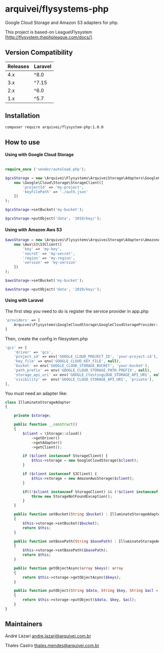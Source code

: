 # arquivei/flysystems-php

Google Cloud Storage and Amazon S3 adapters for php.

This project is based-on League\Flysystem [http://flysystem.thephpleague.com/docs/].

## Version Compatibility

| Releases | Laravel |
|:---------|:--------|
| 4.x      | ^8.0    |
| 3.x      | ^7.15   |
| 2.x      | ^6.0    |
| 1.x      | ^5.7    |

## Installation

```bash
composer require arquivei/flysystem-php:1.0.0
```

## How to use

#### Using with Google Cloud Storage

```php

require_once ('vendor/autoload.php');

$gcsStorage = new \Arquivei\Flysystems\ArquiveiStorage\Adapters\GoogleCloudStorage(
    new \Google\Cloud\Storage\StorageClient([
        'projectId' => 'my-project',
        'keyFilePath' => './auth.json'
    ])
);

$gcsStorage->setBucket('my-bucket');

$gcsStorage->putObject('data', '2019/key/');

```

#### Using with Amazon Aws S3

```php
$awsStorage = new \Arquivei\Flysystems\ArquiveiStorage\Adapters\AmazonAwsStorage(
    new \Aws\S3\S3Client([
        'key' => 'my-key',
        'secret' => 'my-secret',
        'region' => 'my-region',
        'version' => 'my-version'
    ])
);

$awsStorage->setBucket('my-bucket');

$awsStorage->putObject('data', '2019/key/');

```

#### Using with Laravel

The first step you need to do is register the service provider in app.php

```php
'providers' => [
    Arquivei\Flysystems\GoogleCloudStorage\GoogleCloudStorageProvider::class,
]
```

Then, create the config in filesystem.php


```php
'gcs' => [
    'driver' => 'gcs',
    'project_id' => env('GOOGLE_CLOUD_PROJECT_ID', 'your-project-id'),
    'key_file' => env('GOOGLE_CLOUD_KEY_FILE', null),
    'bucket' => env('GOOGLE_CLOUD_STORAGE_BUCKET', 'your-bucket'),
    'path_prefix' => env('GOOGLE_CLOUD_STORAGE_PATH_PREFIX', null),
    'storage_api_uri' => env('GOOGLE_CtestingLOUD_STORAGE_API_URI', null), 
    'visibility' =>  env('GOOGLE_CLOUD_STORAGE_API_URI', 'private'), 
],
```
You must need an adapter like:

```php
class IlluminateStorageAdapter
{

    private $storage;

    public function __construct()
    {
        $client = \Storage::cloud()
            ->getDriver()
            ->getAdapter()
            ->getClient();

        if ($client instanceof StorageClient) {
            $this->storage = new GoogleCloudStorage($client);
        }

        if ($client instanceof S3Client) {
            $this->storage = new AmazonAwsStorage($client);
        }

        if((!$client instanceof StorageClient) && (!$client instanceof S3Client)){
            throw new StorageNotFoundException();
        }
    }

    public function setBucket(String $bucket) : IlluminateStorageAdapter
    {
        $this->storage->setBucket($bucket);
        return $this;
    }

    public function setBasePath(String $basePath) : IlluminateStorageAdapter
    {
        $this->storage->setBasePath($basePath);
        return $this;
    }

    public function getObjectAsync(array $keys): array
    {
        return $this->storage->getObjectAsync($keys);
    }

    public function putObject(String $data, String $key, String $acl = "private") : String
    {
        return $this->storage->putObject($data, $key, $acl);
    }
}
```

## Maintainers
André Lázari <andre.lazari@arquivei.com.br>

Thales Castro <thales.mendes@arquivei.com.br>

